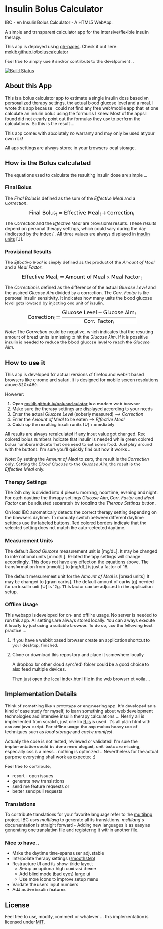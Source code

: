 # Insulin Bolus Calculator
IBC - An Insulin Bolus Calculator - A HTML5 WebApp.

A simple and transparent calculator app for the intensive/flexible insulin therapy.

This app is deployed using [gh-pages](https://pages.github.com/). Check it out here: [mxklb.github.io/boluscalculator](http://mxklb.github.io/boluscalculator/)

Feel free to simply use it and/or contribute to the develpoment ..

[![Build Status](https://travis-ci.org/mxklb/boluscalculator.svg?branch=master)](https://travis-ci.org/mxklb/boluscalculator)

## About this App
This is a bolus calculator app to estimate a single insulin dose based on personalized therapy settings, the actual blood glucose level and a meal. I wrote this app because I could not find any free web/mobile app that let one calculate an insulin bolus using the formulas I knew. Most of the apps I found did not clearly point out the formulas they use to perform the calculations. So this is the result ... 

This app comes with absolutely no warranty and may only be used at your own risk!

All app settings are always stored in your browsers local storage.

## How is the Bolus calculated
The equations used to calculate the resulting insulin dose are simple ...

### Final Bolus
The _Final Bolus_ is defined as the sum of the _Effective Meal_ and a _Correction_.

<p align="center"><a href="" target="_blank"><img src="images/finalbolus.png"/></a></p>

The _Correction_ and the _Effective Meal_ are provisional results. These results depend on personal therapy settings, which could vary during the day (indicated by the index _i_). All three values are always displayed in [insulin units](https://en.wikipedia.org/wiki/Insulin_%28medication%29#Dosage_and_timing) [U].

### Provisional Results
The _Effective Meal_ is simply defined as the product of the _Amount of Meal_ and a _Meal Factor_.

<p align="center"><a href="" target="_blank"><img src="images/effmeal.png"/></a></p>

The _Correction_ is defined as the difference of the actual _Glucose Level_ and the aspired _Glucose Aim_ divided by a correction. The _Corr. Factor_ is the personal insulin sensitivity. It indicates how many units the blood glucose level gets lowered by injecting one unit of insulin.

<p align="center"><a href="" target="_blank"><img src="images/correction.png"/></a></p>

_Note:_ The _Correction_ could be negative, which indicates that the resulting amount of bread units is missing to hit the _Glucose Aim_. If it is possitive insulin is needed to reduce the blood glucose level to reach the _Glucose Aim_.

## How to use it
This app is developed for actual versions of firefox and webkit based browsers like chrome and safari. It is designed for mobile screen resolutions above 320x480.

However:

1. Open [mxklb.github.io/boluscalculator](http://mxklb.github.io/boluscalculator/) in a modern web browser
2. Make sure the therapy settings are displayed according to your needs
3. Enter the actual _Glucose Level_ (soberly measured) --> _Correction_
4. Enter the _Amount of Meal_ to be eaten --> _Effective Meal_
5. Catch up the resulting insulin units [U] immediately

All results are always recalculated if any input value got changed. Red colored bolus numbers indicate that insulin is needed while green colored bolus numbers indicate that one need to eat some food. Just play around with the buttons. I'm sure you'll quickly find out how it works ..

_Note:_ By setting the _Amount of Meal_ to zero, the result is the _Correction_ only. Setting the _Blood Glucose_ to the _Glucose Aim_, the result is the _Effective Meal_ only.

### Therapy Settings
The 24h day is divided into 4 pieces: morning, noontime, evening and night. For each daytime the therapy settings _Glucose Aim_, _Corr. Factor_ and _Meal Factor_ can be adjusted separately by toggling the _Therapy Settings_ button. 

On load IBC automatically detects the correct therapy setting depending on the browsers daytime. To manually switch between different daytime settings use the labeled buttons. Red colored borders indicate that the selected setting does not match the auto-detected daytime.

### Measurement Units
The default _Blood Glucose_ measurement unit is [mg/dL]. It may be changed to international units [mmol/L]. Related therapy settings will change accordingly. This does not have any effect on the equations above. The transformation from [mmol/L] to [mg/dL] is just a factor of 18.

The default measurement unit for the _Amount of Meal_ is [bread units]. It may be changed to [gram carbs]. The default amount of carbs [g] needed for on insulin unit [U] is 12g. This factor can be adjusted in the application setup.

### Offline Usage
This webapp is developed for on- and offline usage. No server is needed to run this app. All settings are always stored locally. You can always execute it locally by just using a suitable browser. To do so, use the following best practice ...

1. If you have a webkit based browser create an application shortcut to your desktop, finished.
2. Clone or download this repository and place it somewhere locally

    A dropbox (or other cloud sync'ed) folder could be a good choice to also feed multiple devices. 
    
    Then just open the local index.html file in the web browser et voila ...

## Implementation Details
Think of something like a prototype or engineering app. It's developed as a kind of case study for myself, to learn something about web development technologies and intensive insulin therapy calculations ... Nearly all is implemented from scratch, just one lib [R.js](https://github.com/keithamus/R.js) is used. It's all plain html with css and java-script. For offline usage the app makes heavy use of techniques such as _local storage_ and _cache.manifest_.

Actually the code is not tested, reviewed or validated! I'm sure the implementation could be done more elegant, unit-tests are missing, especially css is a mess .. nothing is optimized .. Nevertheless for the actual purpose everything shall work as expected ;) 

Feel free to contribute,
 
- report - open issues 
- generate new translations
- send me feature requests or
- better send pull requests

### Translations
To contribute translations for your favorite language refer to the [multilang](https://github.com/mxklb/multilang) project. IBC uses _multilang_ to generate all its translations. _multilang_'s documentation is straight forward - Adding new languages is as easy as generating one translation file and registering it within another file.

### Nice to have ..
- Make the daytime time-spans user adjustable
- Interpolate therapy settings ([smoothstep](https://en.wikipedia.org/wiki/Smoothstep))
- Restructure UI and its show-/hide layout
    - Setup an optional high contrast theme
    - Add blind mode (bad eyes) large ui
    - Use more icons to improve setup menu
- Validate the users input numbers
- Add active insulin features

## License
Feel free to use, modify, comment or whatever ... this implementation is licensed under [MIT](https://github.com/mxklb/boluscalculator/blob/master/LICENSE).
